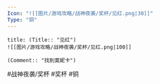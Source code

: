```yaml
---
Icon: "![[图片/游戏攻略/战神夜袭/奖杯/见红.png|30]]"
Type: "铜"
---
```

```ad-common-bronze-trophy
title: (Title:: "见红")
![[图片/游戏攻略/战神夜袭/奖杯/见红.png|100]]

(Comment:: "找到莫妮卡")
```

#战神夜袭/奖杯 #奖杯 #铜
